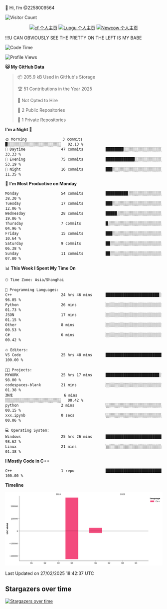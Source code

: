  👋 Hi, I’m @2258009564

![Visitor Count](https://profile-counter.glitch.me/{2258009564}/count.svg)

<!---
2258009564/2258009564 is a ✨ special ✨ repository because its `README.md` (this file) appears on your GitHub profile.
You can click the Preview link to take a look at your changes.
--->

<div align="center">

[![cf 个人主页](https://img.shields.io/badge/codeforces-alisa22580-yellow)](https://codeforces.com/profile/alisa22580)
[![Luogu 个人主页](https://img.shields.io/badge/Luogu-alisa_kujou-blue)](https://www.luogu.com.cn/user/1440708)
[![Newcow 个人主页](https://img.shields.io/badge/nowcoder-lzy-blue)](https://ac.nowcoder.com/acm/contest/profile/51334038)

</div>

!!!U CAN OBVIOUSLY SEE THE PRETTY ON THE LEFT IS MY BABE



<!--START_SECTION:waka-->
![Code Time](http://img.shields.io/badge/Code%20Time-124%20hrs%2046%20mins-blue)

![Profile Views](http://img.shields.io/badge/Profile%20Views-0-blue)

**🐱 My GitHub Data** 

> 📦 205.9 kB Used in GitHub's Storage 
 > 
> 🏆 51 Contributions in the Year 2025
 > 
> 🚫 Not Opted to Hire
 > 
> 📜 2 Public Repositories 
 > 
> 🔑 1 Private Repositories 
 > 
**I'm a Night 🦉** 

```text
🌞 Morning                3 commits           █░░░░░░░░░░░░░░░░░░░░░░░░   02.13 % 
🌆 Daytime                47 commits          ████████░░░░░░░░░░░░░░░░░   33.33 % 
🌃 Evening                75 commits          █████████████░░░░░░░░░░░░   53.19 % 
🌙 Night                  16 commits          ███░░░░░░░░░░░░░░░░░░░░░░   11.35 % 
```
📅 **I'm Most Productive on Monday** 

```text
Monday                   54 commits          ██████████░░░░░░░░░░░░░░░   38.30 % 
Tuesday                  17 commits          ███░░░░░░░░░░░░░░░░░░░░░░   12.06 % 
Wednesday                28 commits          █████░░░░░░░░░░░░░░░░░░░░   19.86 % 
Thursday                 7 commits           █░░░░░░░░░░░░░░░░░░░░░░░░   04.96 % 
Friday                   15 commits          ███░░░░░░░░░░░░░░░░░░░░░░   10.64 % 
Saturday                 9 commits           ██░░░░░░░░░░░░░░░░░░░░░░░   06.38 % 
Sunday                   11 commits          ██░░░░░░░░░░░░░░░░░░░░░░░   07.80 % 
```


📊 **This Week I Spent My Time On** 

```text
🕑︎ Time Zone: Asia/Shanghai

💬 Programming Languages: 
C++                      24 hrs 46 mins      ████████████████████████░   96.05 % 
Python                   26 mins             ░░░░░░░░░░░░░░░░░░░░░░░░░   01.73 % 
JSON                     17 mins             ░░░░░░░░░░░░░░░░░░░░░░░░░   01.15 % 
Other                    8 mins              ░░░░░░░░░░░░░░░░░░░░░░░░░   00.53 % 
C#                       6 mins              ░░░░░░░░░░░░░░░░░░░░░░░░░   00.42 % 

🔥 Editors: 
VS Code                  25 hrs 48 mins      █████████████████████████   100.00 % 

🐱‍💻 Projects: 
MYWORK                   25 hrs 17 mins      ████████████████████████░   98.00 % 
codespaces-blank         21 mins             ░░░░░░░░░░░░░░░░░░░░░░░░░   01.38 % 
游戏                       6 mins              ░░░░░░░░░░░░░░░░░░░░░░░░░   00.42 % 
python                   2 mins              ░░░░░░░░░░░░░░░░░░░░░░░░░   00.15 % 
xxx.ipynb                0 secs              ░░░░░░░░░░░░░░░░░░░░░░░░░   00.06 % 

💻 Operating System: 
Windows                  25 hrs 26 mins      █████████████████████████   98.62 % 
Linux                    21 mins             ░░░░░░░░░░░░░░░░░░░░░░░░░   01.38 % 
```

**I Mostly Code in C++** 

```text
C++                      1 repo              █████████████████████████   100.00 % 
```



**Timeline**

![Lines of Code chart](https://raw.githubusercontent.com/2258009564/2258009564/main/assets/bar_graph.png)


 Last Updated on 27/02/2025 18:42:37 UTC
<!--END_SECTION:waka-->

## Stargazers over time
[![Stargazers over time](https://starchart.cc/2258009564/2258009564.svg?variant=adaptive)](https://starchart.cc/2258009564/2258009564)
